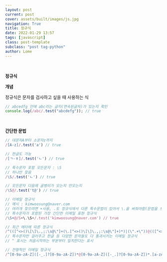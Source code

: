 ```yaml
---
layout: post
current: post
cover: assets/built/images/js.jpg
navigation: True
title: 정규식
date: 2022-01-29 13:57
tags: [javascript]
class: post-template
subclass: "post tag-python"
author: Lome
---
```


<span></span>

<br>

<strong class="subtitle_fontAwesome">정규식</strong>

<strong class="subtitle2_fontAwesome">개념</strong>

정규식은 문자를 검사하고 싶을 때 사용하는 식

```javascript
// abcedfg 안에 abc라는 글자(연속된글자)가 있는지 확인
console.log(/abc/.test("abcdefg")); // true
```

<br>

<strong class="subtitle2_fontAwesome">간단한 문법</strong>

```javascript
// 대문자A부터 소문자z까지
/[A-z]/.test('a') // true

// 한글도 가능
/[ㄱ-ㅎ]/.test('ㄴ') // true

// 특수문자 포함 모든문자 : \S
// 하나만 찾음
/\S/.test('ㄴ') // true

// 모든문자 다음에 골뱅이가 오는지 안오는지
/\S@/.test('t@') // true

// 이메일 정규식
// 예시 : kimwoosung@naver.com
// 여러개 찾으려면 +사용, .도 정규식에서 다른 특수문법이 있어서 \.을 써줘야함(문법을 쓰는게 아니라 진짜 마침표를 찾아달라라는 의미로 쓰려면 역슬래시를 앞에 붙여야함 (escape기호)
// 특수문자가 포함된 가장 간단한 이메일 표현 정규식
/\S+@/S+\.\S+/.test('kimwoosung@naver.com') // true
```

```javascript
// 최근 메타에 따른 정규식
/^(([^<>()\[\]\.,;:\s@\"]+(\.[^<>()\[\]\.,;:\s@\"]+)*)|(\".+\"))@(([^<>()\.,;\s@\"]+\.{0,1})+([^<>()\.,;:\s@\"]{2,}|[\d\.]+))$/;
// 특수문자만 걸러주고 한글 등 다양한 문자들도 다 통과시키는 이메일 정규식
// ^ 표시는 처음시작하는 부분부터 일치한다는 표시
```

```javascript
// 전형적인 이메일 정규식
/^[0-9a-zA-Z]([-_.]?[0-9a-zA-Z])*@[0-9a-zA-Z]([-_.]?[0-9a-zA-Z])*.[a-zA-Z]{2,3}$/i;
```
